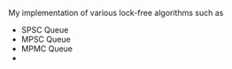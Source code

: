 My implementation of various lock-free algorithms such as
- SPSC Queue
- MPSC Queue
- MPMC Queue
- 
